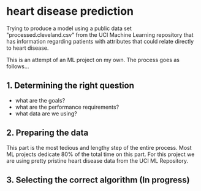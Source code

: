 # heart disease prediction
Trying to produce a model using a public data set "processed.cleveland.csv" from the UCI Machine Learning repository that has information regarding patients with attributes that could relate directly to heart disease.

This is an attempt of an ML project on my own. The process goes as follows...


## 1. Determining the right question
- what are the goals?
- what are the performance requirements?
- what data are we using?


## 2. Preparing the data
This part is the most tedious and lengthy step of the entire process. Most ML projects dedicate 80% of the total time on this part. For this project we are using pretty pristine heart disease data from the UCI ML Repository.


## 3. Selecting the correct algorithm (In progress)
